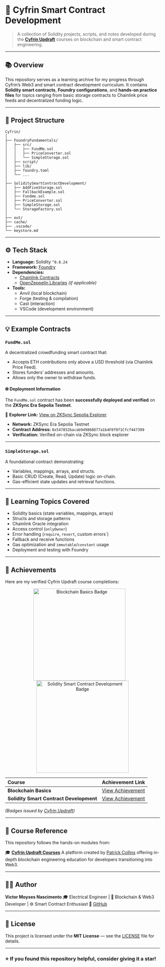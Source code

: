 # 🧠 Cyfrin Smart Contract Development

> A collection of Solidity projects, scripts, and notes developed during the **[Cyfrin Updraft](https://updraft.cyfrin.io/)** courses on blockchain and smart contract engineering.

---

## 📚 Overview

This repository serves as a learning archive for my progress through Cyfrin’s Web3 and smart contract development curriculum.
It contains **Solidity smart contracts**, **Foundry configurations**, and **hands-on practice files** for topics ranging from basic storage contracts to Chainlink price feeds and decentralized funding logic.

---

## 🧩 Project Structure

```
Cyfrin/
│
├── FoundryFundamentals/
│   ├── src/
│   │   ├── FundMe.sol
│   │   ├── PriceConverter.sol
│   │   └── SimpleStorage.sol
│   ├── script/
│   ├── lib/
│   ├── foundry.toml
│   └── ...
│
├── SoliditySmartContractDevelopment/
│   ├── AddFiveStorage.sol
│   ├── FallbackExample.sol
│   ├── Fundme.sol
│   ├── PriceConverter.sol
│   ├── SimpleStorage.sol
│   └── StorageFactory.sol
│
├── out/
├── cache/
├── .vscode/
└── keystore.md
```

---

## ⚙️ Tech Stack

- **Language:** Solidity `^0.8.24`
- **Framework:** [Foundry](https://book.getfoundry.sh/)
- **Dependencies:**
  - [Chainlink Contracts](https://github.com/smartcontractkit/chainlink)
  - [OpenZeppelin Libraries](https://www.openzeppelin.com/contracts) *(if applicable)*
- **Tools:**
  - Anvil (local blockchain)
  - Forge (testing & compilation)
  - Cast (interaction)
  - VSCode (development environment)

---

## 💡 Example Contracts

### `FundMe.sol`
A decentralized crowdfunding smart contract that:
- Accepts ETH contributions only above a USD threshold (via Chainlink Price Feed).
- Stores funders’ addresses and amounts.
- Allows only the owner to withdraw funds.

#### 🌐 Deployment Information

The `FundMe.sol` contract has been **successfully deployed and verified** on the **ZKSync Era Sepolia Testnet**.

🔗 **Explorer Link:** [View on ZKSync Sepolia Explorer](https://sepolia.explorer.zksync.io/address/0x547852bacab949868D77a1b4F0f0f1Cfcf447399)

- **Network:** ZKSync Era Sepolia Testnet
- **Contract Address:** `0x547852bacab949868D77a1b4F0f0f1Cfcf447399`
- **Verification:** Verified on-chain via ZKSync block explorer

---

### `SimpleStorage.sol`
A foundational contract demonstrating:
- Variables, mappings, arrays, and structs.
- Basic CRUD (Create, Read, Update) logic on-chain.
- Gas-efficient state updates and retrieval functions.

---

## 🧠 Learning Topics Covered

- Solidity basics (state variables, mappings, arrays)
- Structs and storage patterns
- Chainlink Oracle integration
- Access control (`onlyOwner`)
- Error handling (`require`, `revert`, custom errors`)
- Fallback and receive functions
- Gas optimization and `immutable`/`constant` usage
- Deployment and testing with Foundry

---

## 🏅 Achievements

Here are my verified Cyfrin Updraft course completions:

<p align="center">
  <a href="https://profiles.cyfrin.io/u/vicmoyses/achievements/blockchain-basics" target="_blank">
    <img src="https://res.cloudinary.com/droqoz7lg/image/upload/f_auto/q_auto/v1748556702/assets/blockchain-basics-badge.png" alt="Blockchain Basics Badge" width="300" style="margin-right:20px;"/>
  </a>
  <a href="https://profiles.cyfrin.io/u/vicmoyses/achievements/solidity" target="_blank">
    <img src="https://res.cloudinary.com/droqoz7lg/image/upload/f_auto/q_auto/v1748556702/assets/solidity-101.png" alt="Solidity Smart Contract Development Badge" width="300"/>
  </a>
</p>

| Course                                  | Achievement Link                                                                          |
| :-------------------------------------- | :---------------------------------------------------------------------------------------- |
| **Blockchain Basics**                   | [View Achievement](https://profiles.cyfrin.io/u/vicmoyses/achievements/blockchain-basics) |
| **Solidity Smart Contract Development** | [View Achievement](https://profiles.cyfrin.io/u/vicmoyses/achievements/solidity)          |

*(Badges issued by [Cyfrin Updraft](https://updraft.cyfrin.io/))*

---

## 🧭 Course Reference

This repository follows the hands-on modules from:

🎓 **[Cyfrin Updraft Courses](https://updraft.cyfrin.io/courses)**
A platform created by [Patrick Collins](https://github.com/PatrickAlphaC) offering in-depth blockchain engineering education for developers transitioning into Web3.

---

## 🧑‍💻 Author

**Victor Moyses Nascimento**
🎓 Electrical Engineer | 🧱 Blockchain & Web3 Developer | ⚙️ Smart Contract Enthusiast
📍 [GitHub](https://github.com/vicmoyses2)

---

## 📄 License

This project is licensed under the **MIT License** — see the [LICENSE](LICENSE) file for details.

---

### ⭐ If you found this repository helpful, consider giving it a star!
